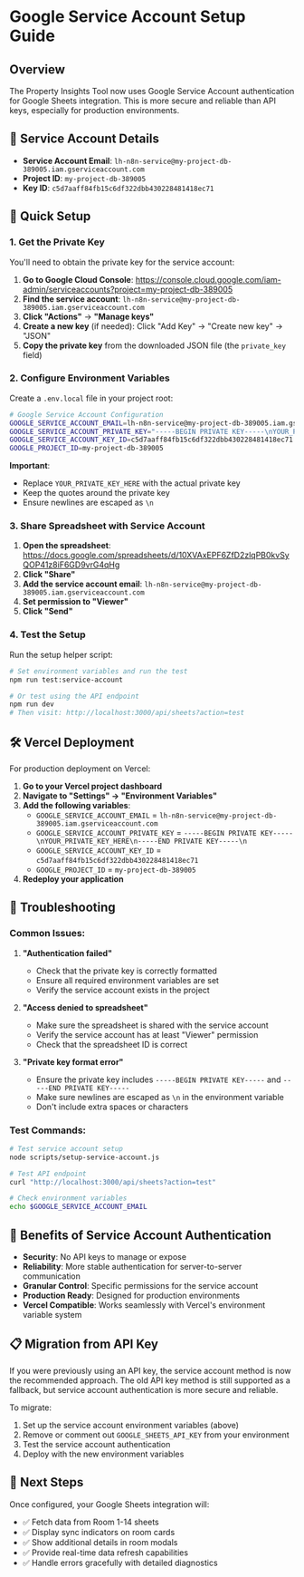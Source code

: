 # Google Service Account Setup Guide

## Overview

The Property Insights Tool now uses Google Service Account authentication for Google Sheets integration. This is more secure and reliable than API keys, especially for production environments.

## 🔐 Service Account Details

- **Service Account Email**: `lh-n8n-service@my-project-db-389005.iam.gserviceaccount.com`
- **Project ID**: `my-project-db-389005`
- **Key ID**: `c5d7aaff84fb15c6df322dbb430228481418ec71`

## 🚀 Quick Setup

### 1. Get the Private Key

You'll need to obtain the private key for the service account:

1. **Go to Google Cloud Console**: https://console.cloud.google.com/iam-admin/serviceaccounts?project=my-project-db-389005
2. **Find the service account**: `lh-n8n-service@my-project-db-389005.iam.gserviceaccount.com`
3. **Click "Actions"** → **"Manage keys"**
4. **Create a new key** (if needed): Click "Add Key" → "Create new key" → "JSON"
5. **Copy the private key** from the downloaded JSON file (the `private_key` field)

### 2. Configure Environment Variables

Create a `.env.local` file in your project root:

```bash
# Google Service Account Configuration
GOOGLE_SERVICE_ACCOUNT_EMAIL=lh-n8n-service@my-project-db-389005.iam.gserviceaccount.com
GOOGLE_SERVICE_ACCOUNT_PRIVATE_KEY="-----BEGIN PRIVATE KEY-----\nYOUR_PRIVATE_KEY_HERE\n-----END PRIVATE KEY-----\n"
GOOGLE_SERVICE_ACCOUNT_KEY_ID=c5d7aaff84fb15c6df322dbb430228481418ec71
GOOGLE_PROJECT_ID=my-project-db-389005
```

**Important**: 
- Replace `YOUR_PRIVATE_KEY_HERE` with the actual private key
- Keep the quotes around the private key
- Ensure newlines are escaped as `\n`

### 3. Share Spreadsheet with Service Account

1. **Open the spreadsheet**: https://docs.google.com/spreadsheets/d/10XVAxEPF6ZfD2zlqPB0kvSyQOP41z8iF6GD9vrG4qHg
2. **Click "Share"**
3. **Add the service account email**: `lh-n8n-service@my-project-db-389005.iam.gserviceaccount.com`
4. **Set permission to "Viewer"**
5. **Click "Send"**

### 4. Test the Setup

Run the setup helper script:

```bash
# Set environment variables and run the test
npm run test:service-account

# Or test using the API endpoint
npm run dev
# Then visit: http://localhost:3000/api/sheets?action=test
```

## 🛠️ Vercel Deployment

For production deployment on Vercel:

1. **Go to your Vercel project dashboard**
2. **Navigate to "Settings" → "Environment Variables"**
3. **Add the following variables**:
   - `GOOGLE_SERVICE_ACCOUNT_EMAIL` = `lh-n8n-service@my-project-db-389005.iam.gserviceaccount.com`
   - `GOOGLE_SERVICE_ACCOUNT_PRIVATE_KEY` = `-----BEGIN PRIVATE KEY-----\nYOUR_PRIVATE_KEY_HERE\n-----END PRIVATE KEY-----\n`
   - `GOOGLE_SERVICE_ACCOUNT_KEY_ID` = `c5d7aaff84fb15c6df322dbb430228481418ec71`
   - `GOOGLE_PROJECT_ID` = `my-project-db-389005`
4. **Redeploy your application**

## 🔧 Troubleshooting

### Common Issues:

1. **"Authentication failed"**
   - Check that the private key is correctly formatted
   - Ensure all required environment variables are set
   - Verify the service account exists in the project

2. **"Access denied to spreadsheet"**
   - Make sure the spreadsheet is shared with the service account
   - Verify the service account has at least "Viewer" permission
   - Check that the spreadsheet ID is correct

3. **"Private key format error"**
   - Ensure the private key includes `-----BEGIN PRIVATE KEY-----` and `-----END PRIVATE KEY-----`
   - Make sure newlines are escaped as `\n` in the environment variable
   - Don't include extra spaces or characters

### Test Commands:

```bash
# Test service account setup
node scripts/setup-service-account.js

# Test API endpoint
curl "http://localhost:3000/api/sheets?action=test"

# Check environment variables
echo $GOOGLE_SERVICE_ACCOUNT_EMAIL
```

## 🎯 Benefits of Service Account Authentication

- **Security**: No API keys to manage or expose
- **Reliability**: More stable authentication for server-to-server communication
- **Granular Control**: Specific permissions for the service account
- **Production Ready**: Designed for production environments
- **Vercel Compatible**: Works seamlessly with Vercel's environment variable system

## 📋 Migration from API Key

If you were previously using an API key, the service account method is now the recommended approach. The old API key method is still supported as a fallback, but service account authentication is more secure and reliable.

To migrate:
1. Set up the service account environment variables (above)
2. Remove or comment out `GOOGLE_SHEETS_API_KEY` from your environment
3. Test the service account authentication
4. Deploy with the new environment variables

## 🚀 Next Steps

Once configured, your Google Sheets integration will:
- ✅ Fetch data from Room 1-14 sheets
- ✅ Display sync indicators on room cards
- ✅ Show additional details in room modals
- ✅ Provide real-time data refresh capabilities
- ✅ Handle errors gracefully with detailed diagnostics
